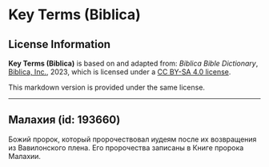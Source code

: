 # Key Terms (Biblica)

## License Information

**Key Terms (Biblica)** is based on and adapted from: _Biblica Bible Dictionary_, [Biblica, Inc.](https://www.biblica.com/), 2023, which is licensed under a [CC BY-SA 4.0 license](https://creativecommons.org/licenses/by-sa/4.0/legalcode.en).

This markdown version is provided under the same license.



--------------------------------

## Малахия (id: 193660)

Божий пророк, который пророчествовал иудеям после их возвращения из Вавилонского плена. Его пророчества записаны в Книге пророка Малахии.


